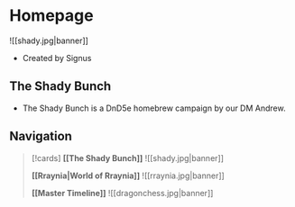 # Homepage
![[shady.jpg|banner]]
- Created by Signus

## The Shady Bunch
- The Shady Bunch is a DnD5e homebrew campaign by our DM Andrew.

## Navigation
> [!cards]
> **[[The Shady Bunch]]**
> ![[shady.jpg|banner]]
> 
> **[[Rraynia|World of Rraynia]]**
> ![[rraynia.jpg|banner]]
> 
>  **[[Master Timeline]]**
> ![[dragonchess.jpg|banner]]


